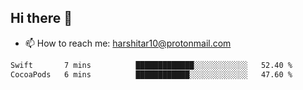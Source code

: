 ## Hi there 👋
- 📫 How to reach me: harshitar10@protonmail.com  
<!--START_SECTION:waka-->

```txt
Swift       7 mins          █████████████░░░░░░░░░░░░   52.40 %
CocoaPods   6 mins          ████████████░░░░░░░░░░░░░   47.60 %
```

<!--END_SECTION:waka-->

<!--
**hharshitarora/hharshitarora** is a ✨ _special_ ✨ repository because its `README.md` (this file) appears on your GitHub profile.

Here are some ideas to get you started:

- 🔭 I’m currently working on ...
- 🌱 I’m currently learning ...
- 👯 I’m looking to collaborate on ...
- 🤔 I’m looking for help with ...
- 💬 Ask me about ...
- 📫 How to reach me: ...
- 😄 Pronouns: ...
- ⚡ Fun fact: ...
-->

